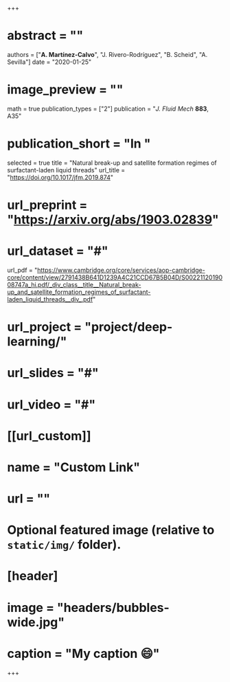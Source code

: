 +++
# abstract = ""
authors = ["**A. Martínez-Calvo**", "J. Rivero-Rodríguez", "B. Scheid", "A. Sevilla"]
date = "2020-01-25"
# image_preview = ""
math = true
publication_types = ["2"]
publication = "_J. Fluid Mech_ **883**, A35"
# publication_short = "In "
selected = true
title = "Natural break-up and satellite formation regimes of surfactant-laden liquid threads"
url_title = "https://doi.org/10.1017/jfm.2019.874"
# url_preprint = "https://arxiv.org/abs/1903.02839"
# url_dataset = "#"
url_pdf = "https://www.cambridge.org/core/services/aop-cambridge-core/content/view/2791438B641D1239A4C21CCD67B5B04D/S0022112019008747a_hi.pdf/_div_class__title__Natural_break-up_and_satellite_formation_regimes_of_surfactant-laden_liquid_threads__div_.pdf"
# url_project = "project/deep-learning/"
# url_slides = "#"
# url_video = "#"

# [[url_custom]]
 # name = "Custom Link"
 # url = ""

# Optional featured image (relative to `static/img/` folder).
# [header]
# image = "headers/bubbles-wide.jpg"
# caption = "My caption :smile:"

+++
